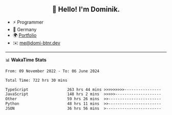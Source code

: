 <h2 align="center">👋 Hello! I'm Dominik.</h2>

- ⚡ Programmer
- 📍 Germany
- 🌍 [Portfolio](https://domi-btnr.dev)
- ✉️ [me@domi-btnr.dev](mailto://me@domi-btnr.dev)

---
📊 **WakaTime Stats**
<!--START_SECTION:waka-->

```txt
From: 09 November 2022 - To: 06 June 2024

Total Time: 722 hrs 30 mins

TypeScript                 263 hrs 44 mins >>>>>>>>>----------------   36.50 %
JavaScript                 148 hrs 2 mins  >>>>>--------------------   20.49 %
Other                      59 hrs 26 mins  >>-----------------------   08.23 %
Python                     48 hrs 11 mins  >>-----------------------   06.67 %
JSON                       36 hrs 56 mins  >------------------------   05.11 %
```

<!--END_SECTION:waka-->
